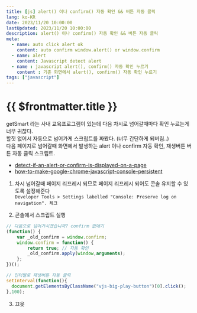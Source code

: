 ```yaml
---
title: [js] alert() 이나 confirm() 자동 확인 && 버튼 자동 클릭
lang: ko-KR
date: 2023/11/20 10:00:00
lastUpdated: 2023/11/20 10:00:00
description: alert() 이나 confirm() 자동 확인 && 버튼 자동 클릭
meta:
  - name: auto click alert ok
    content: auto confirm window.alert() or window.confirm
  - name: alert
    content: Javascript detect alert
  - name : javascript alert(), confirm() 자동 확인 누르기
    content : 기존 화면에서 alert(), confirm() 자동 확인 누르기
tags: ["javascript"]
---
```


# {{ $frontmatter.title }}

getSmart 라는 사내 교육프로그램이 있는데 다음 차시로 넘어갈때마다 확인 누르는게 너무 귀찮다.  
할짓 없어서 자동으로 넘어가게 스크립트를 짜봤다. (너무 간단하게 되버림..)  
다음 페이지로 넘어갈때 화면에서 발생하는 alert 이나 confirm 자동 확인, 재생버튼 버튼 자동 클릭 스크립트.  

- [detect-if-an-alert-or-confirm-is-displayed-on-a-page](https://stackoverflow.com/questions/4866986/detect-if-an-alert-or-confirm-is-displayed-on-a-page)  
- [how-to-make-google-chrome-javascript-console-persistent](https://stackoverflow.com/questions/5327955/how-to-make-google-chrome-javascript-console-persistent)

1. 차시 넘어갈때 페이지 리프레시 되므로 페이지 리프레시 되어도 콘솔 유지할 수 있도록 설정해준다  
`Developer Tools > Settings labelled "Console: Preserve log on navigation". 체크`

2. 콘솔에서 스크립트 실행
```js
// 다음으로 넘어가시겠습니까? confirm 없애기
(function() {
    var _old_confirm = window.confirm;
    window.confirm = function() {
        return true; // 자동 확인
        _old_confirm.apply(window,arguments);
    };
})();

// 인터벌로 재생버튼 자동 클릭
setInterval(function(){
  document.getElementsByClassName("vjs-big-play-button")[0].click();
},100);
```

3. 끄읏
